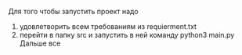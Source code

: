 Для того чтобы запустить проект надо
1) удовлетворить всем требованиям из requierment.txt
2) перейти в папку src и запустить в ней команду python3 main.py
Дальше все
